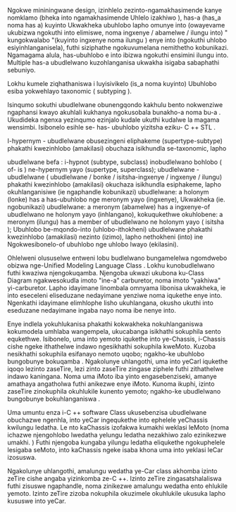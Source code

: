 Ngokwe mininingwane design, izinhlelo zezinto-ngamakhasimende kanye nomklamo (bheka into ngamakhasimende Uhlelo izakhiwo ), has-a (has_a noma has a) kuyinto Ukwakheka ubuhlobo lapho omunye into (owayevame ukubizwa ngokuthi into elimiswe, noma ingxenye / abamelwe / ilungu into) " kungokwalabo "(kuyinto ingxenye noma ilungu ) enye into (ngokuthi uhlobo esiyinhlanganisela), futhi siziphathe ngokuvumelana nemithetho kobunikazi. Ngamagama alula, has-ubuhlobo e into ibizwa ngokuthi ensimini ilungu into. Multiple has-a ubudlelwano kuzohlanganisa ukwakha isigaba sabaphathi sebuniyo.

Lokhu kumele ziqhathaniswa i luyisivikelo (is_a noma kuyinto) Ubuhlobo esiba yokwehlayo taxonomic ( subtyping ).

Isinqumo sokuthi ubudlelwane obunengqondo kakhulu bento nokwenziwe ngaphansi kwayo akuhlali kukhanya ngokusobala bunakho-a noma bu-a . Ukudideka ngenxa yezinqumo ezinjalo kudale ukuthi kudalwe la magama wensimbi. Isibonelo esihle se- has- ubuhlobo yizitsha eziku- C ++ STL .

I-hypernym - ubudlelwane obusezingeni eliphakeme (supertype-subtype) phakathi kwezinhlobo (amakilasi) obuchaza isikhundla se-taxonomic, lapho

ubudlelwane befa : i-hypnot (subtype, subclass) inobudlelwano bohlobo ( of- is ) ne-hypernym yayo (supertype, superclass);
ubudlelwane - ubudlelwane ( ubudlelwane / bonke / isitsha-ingxenye / ingxenye / ilungu) phakathi kwezinhlobo (amakilasi) okuchaza isikhundla esiphakeme, lapho
okuhlanganisiwe (ie ngaphandle kobunikazi) ubudlelwane:
a holonym (lonke) has a has-ubuhlobo nge meronym yayo (ingxenye),
Ukwakheka (ie. ngobunikazi) ubudlelwane:
a meronym (abamelwe) has a ingxenye-of ubudlelwano ne holonym yayo (inhlangano),
kokuqukethwe  okuhlobene:
a meronym (ilungu) has a member of ubudlelwano ne holonym yayo ( isitsha );
Ubuhlobo be-mqondo-into (uhlobo-ithokheni) ubudlelwane phakathi kwezinhlobo (amakilasi) nezinto (izimo), lapho
nethokheni (into) ine Ngokwesibonelo-of ubuhlobo nge uhlobo lwayo (ekilasini).

Ohlelweni olususelwe entweni lobu budlelwano bungamelelwa ngomdwebo obizwa nge-Unified Modeling Language Class . Lokhu kunobudlelwano futhi kwaziwa njengokuqamba. Njengoba ukwazi ukubona ku-Class Diagram ngakwesokudla imoto "ine-a" carburetor, noma imoto "yakhiwa" yi-carburetor. Lapho idayimane linombala omnyama libonisa ukwakheka, ie into eseceleni eliseduzane nedayimane yenziwe noma iqukethe enye into. Ngenkathi idayimane elimhlophe lisho ukuhlangana, okusho ukuthi into eseduzane nedayimane ingaba nayo noma ibe nenye into.

Enye indlela yokuhlukanisa phakathi kokwakheka nokuhlanganiswa kokumodela umhlaba wangempela, ukucabanga isikhathi sokuphila sento equkethwe. Isibonelo, uma into yemoto iqukethe into ye-Chassis, i-Chassis cishe ngeke ithathelwe indawo ngesikhathi sokuphila kweMoto. Kuzoba nesikhathi sokuphila esifanayo nemoto uqobo; ngakho-ke ubuhlobo bungobunye bokuqamba . Ngakolunye uhlangothi, uma into yeCarl iqukethe iqoqo lezinto zaseTire, lezi zinto zaseTire zingase ziphele futhi zithathelwe indawo kaningana. Noma uma iMoto iba yinto engasebenziseki, amanye amathaya angatholwa futhi anikezwe enye iMoto. Kunoma ikuphi, izinto zaseTire zinokuphila okuhlukile kunento yemoto; ngakho-ke ubudlelwano bungobunye bokuhlanganiswa .

Uma umuntu enza i-C ++ software Class ukusebenzisa ubudlelwane obuchazwe ngenhla, into yeCar ingequkethe into ephelele yeChassis kwilungu ledatha. Le nto kaChassis izofakwa kumakhi weklasi leMoto (noma ichazwe njengohlobo lwedatha yelungu ledatha nezakhiwo zalo ezinikezwe umakhi. ) Futhi njengoba kungaba yilungu ledatha eliqukethe ngokuphelele lesigaba seMoto, into kaChassis ngeke isaba khona uma into yeklasi leCar izosuswa.

Ngakolunye uhlangothi, amalungu wedatha ye-Car class akhomba izinto zeTire cishe angaba yizinkomba ze-C ++. Izinto zeTire zingasatshalaliswa futhi zisuswe ngaphandle, noma zinikezwe amalungu wedatha ento ehlukile yemoto. Izinto zeTire zizoba nokuphila okuzimele okuhlukile ukusuka lapho kususwe into yeCar.